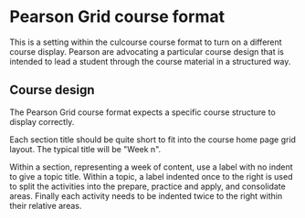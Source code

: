 # Pearson Grid course format

This is a setting within the culcourse course format to turn on a
different course display. Pearson are advocating a particular course
design that is intended to lead a student through the course material
in a structured way.

## Course design

The Pearson Grid course format expects a specific course structure to
display correctly.

Each section title should be quite short to fit into the course home
page grid layout. The typical title will be "Week n".

Within a section, representing a week of content, use a label with no
indent to give a topic title. Within a topic, a label indented once to
the right is used to split the activities into the prepare, practice
and apply, and consolidate areas. Finally each activity needs to be
indented twice to the right within their relative areas.
